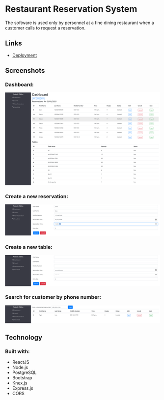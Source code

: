 # Restaurant Reservation System

The software is used only by personnel at a fine dining restaurant when a customer calls to request a reservation.


 ## Links
 - [Deployment](https://restaurant-reservations-sigma.vercel.app/) 
 
 ## Screenshots
 
### Dashboard:
![Dashboard](./screenshots/dashboard.png)
### Create a new reservation:
![reservation](./screenshots/create_reservation.png)
### Create a new table:
![table](./screenshots/create_table.png) 
### Search for customer by phone number:
![number](./screenshots/number_search.png)
 
 ## Technology
 ### Built with:
 - ReactJS   
 - Node.js
 - PostgreSQL
 - Bootstrap
 - Knex.js 
 - Express.js 
 - CORS

